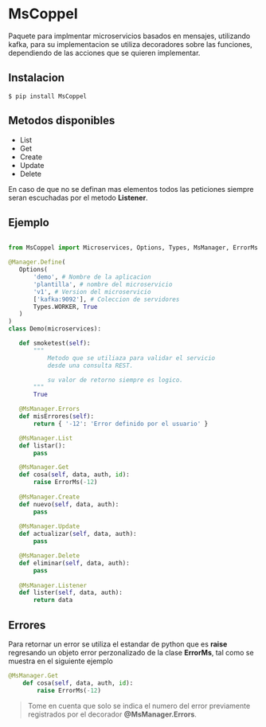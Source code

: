 # MsCoppel

Paquete para implmentar microservicios basados en mensajes, utilizando kafka, para su implementacion se
utiliza decoradores sobre las funciones, dependiendo de las acciones que se quieren implementar.

## Instalacion

``` shell
$ pip install MsCoppel
```

## Metodos disponibles

* List
* Get
* Create
* Update
* Delete

En caso de que no se definan mas elementos todos las peticiones siempre seran escuchadas por el metodo **Listener**.

## Ejemplo

 ```python

from MsCoppel import Microservices, Options, Types, MsManager, ErrorMs

@Manager.Define(
    Options(
        'demo', # Nombre de la aplicacion
        'plantilla', # nombre del microservicio
        'v1', # Version del microservicio
        ['kafka:9092'], # Coleccion de servidores
        Types.WORKER, True
    )
)
class Demo(microservices):

    def smoketest(self):
        """
            Metodo que se utiliaza para validar el servicio
            desde una consulta REST.

            su valor de retorno siempre es logico.
        """
        True

    @MsManager.Errors
    def misErrores(self):
        return { '-12': 'Error definido por el usuario' }

    @MsManager.List
    def listar():
        pass

    @MsManager.Get
    def cosa(self, data, auth, id):
        raise ErrorMs(-12)
    
    @MsManager.Create
    def nuevo(self, data, auth):
        pass
    
    @MsManager.Update
    def actualizar(self, data, auth):
        pass

    @MsManager.Delete
    def eliminar(self, data, auth):
        pass
    
    @MsManager.Listener
    def lister(self, data, auth):
        return data

```

## Errores

Para retornar un error se utiliza el estandar de python que es **raise** regresando un objeto error perzonalizado de la clase **ErrorMs**, tal como se muestra en el siguiente ejemplo

```python
@MsManager.Get
    def cosa(self, data, auth, id):
        raise ErrorMs(-12)
```

> Tome en cuenta que solo se indica el numero del error previamente registrados por el decorador **@MsManager.Errors**.

